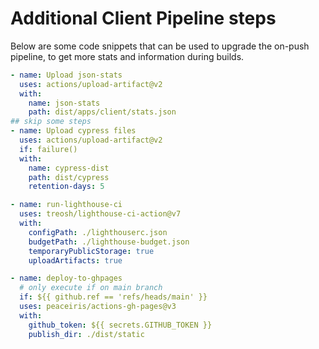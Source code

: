 # Additional Client Pipeline steps

Below are some code snippets that can be used to upgrade the on-push pipeline, to get more
stats and information during builds.

```yaml
- name: Upload json-stats
  uses: actions/upload-artifact@v2
  with:
    name: json-stats
    path: dist/apps/client/stats.json
## skip some steps
- name: Upload cypress files
  uses: actions/upload-artifact@v2
  if: failure()
  with:
    name: cypress-dist
    path: dist/cypress
    retention-days: 5

- name: run-lighthouse-ci
  uses: treosh/lighthouse-ci-action@v7
  with:
    configPath: ./lighthouserc.json
    budgetPath: ./lighthouse-budget.json
    temporaryPublicStorage: true
    uploadArtifacts: true

- name: deploy-to-ghpages
  # only execute if on main branch
  if: ${{ github.ref == 'refs/heads/main' }}
  uses: peaceiris/actions-gh-pages@v3
  with:
    github_token: ${{ secrets.GITHUB_TOKEN }}
    publish_dir: ./dist/static
```
